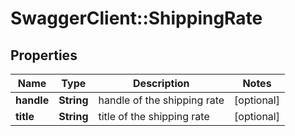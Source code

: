 # SwaggerClient::ShippingRate

## Properties
Name | Type | Description | Notes
------------ | ------------- | ------------- | -------------
**handle** | **String** | handle of the shipping rate | [optional] 
**title** | **String** | title of the shipping rate | [optional] 


